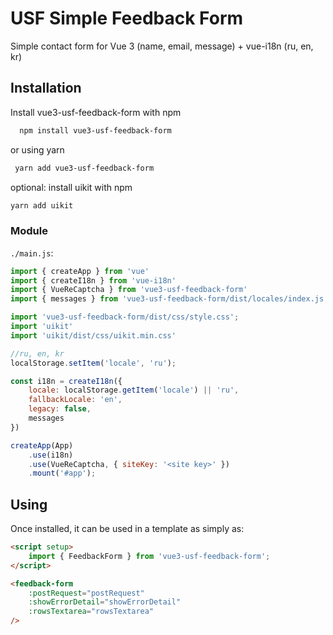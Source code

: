 
# USF Simple Feedback Form 

Simple contact form for Vue 3 (name, email, message) + vue-i18n (ru, en, kr)


## Installation

Install vue3-usf-feedback-form with npm

```bash
  npm install vue3-usf-feedback-form
```
or using yarn
```bash
 yarn add vue3-usf-feedback-form
```

optional: install uikit with npm
```bash
yarn add uikit
````
### Module
`./main.js`:
```js
import { createApp } from 'vue'
import { createI18n } from 'vue-i18n'
import { VueReCaptcha } from 'vue3-usf-feedback-form'
import { messages } from 'vue3-usf-feedback-form/dist/locales/index.js'

import 'vue3-usf-feedback-form/dist/css/style.css';
import 'uikit'
import 'uikit/dist/css/uikit.min.css'

//ru, en, kr
localStorage.setItem('locale', 'ru');

const i18n = createI18n({
    locale: localStorage.getItem('locale') || 'ru',
    fallbackLocale: 'en',
    legacy: false,
    messages
})

createApp(App)
    .use(i18n)
    .use(VueReCaptcha, { siteKey: '<site key>' })
    .mount('#app');
```
## Using
Once installed, it can be used in a template as simply as:
```html
<script setup>
    import { FeedbackForm } from 'vue3-usf-feedback-form';
</script>

<feedback-form 
    :postRequest="postRequest"
    :showErrorDetail="showErrorDetail"
    :rowsTextarea="rowsTextarea"
/>
```
